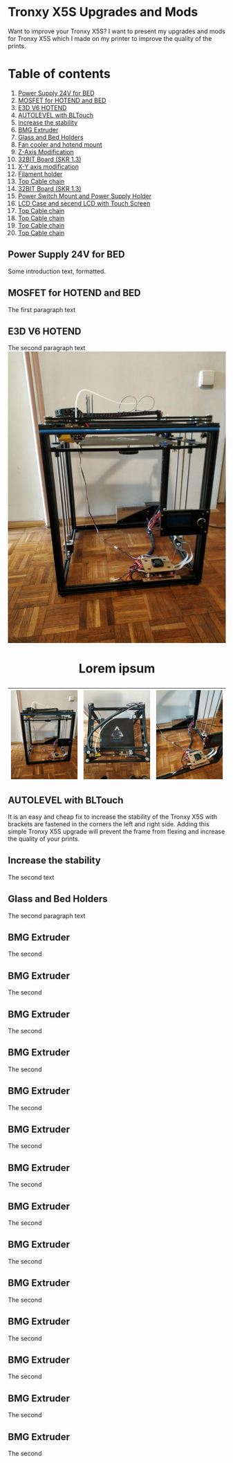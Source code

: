 # Tronxy X5S Upgrades and Mods

Want to improve your Tronxy X5S? I want to present my upgrades and mods for Tronxy X5S which 
I made on my printer to improve the quality of the prints.

# Table of contents
1. [Power Supply 24V for BED](#head1)
2. [MOSFET for HOTEND and BED](#head2)
3. [E3D V6 HOTEND](#head3)
4. [AUTOLEVEL with BLTouch](#head4)
5. [Increase the stability](#head5)
6. [BMG Extruder](#head6)
7. [Glass and Bed Holders](#head7)
8. [Fan cooler and hotend mount](#head8)
9. [Z-Axis Modification](#head9)
10. [32BIT Board (SKR 1.3)](#head10)
11. [X-Y axis modification](#head11)
12. [Filament holder](#head12)
13. [Top Cable chain](#head13)
14. [32BIT Board (SKR 1.3)](#head14)
15. [Power Switch Mount and Power Supply Holder](#head15)
16. [LCD Case and secend LCD with Touch Screen](#head16)
17. [Top Cable chain](#head17)
18. [Top Cable chain](#head18)
19. [Top Cable chain](#head19)
20. [Top Cable chain](#head20)


## Power Supply 24V for BED <a name="head1"></a>
Some introduction text, formatted.

## MOSFET for HOTEND and BED <a name="head2"></a>
The first paragraph text

## E3D V6 HOTEND <a name="head3"></a>
The second paragraph text <br>
<img src="https://github.com/matusiakp/Test/blob/master/Photo/ORIGIN_1.jpg" alt="New"> <br>


# <p align="center">Lorem ipsum </p>
<img src="https://github.com/matusiakp/Test/blob/master/Photo/ORIGIN_1.jpg" width="270" alt="New"> | <img src="https://github.com/matusiakp/Test/blob/master/Photo/ORIGIN_2.jpg" width="270" alt="New"> |<img src="https://github.com/matusiakp/Test/blob/master/Photo/ORIGIN_3.jpg" width="270" alt="New"> 
--- | --- | ---


## AUTOLEVEL with BLTouch <a name="head4"></a>
It is an easy and cheap fix to increase the stability of the Tronxy X5S with brackets are fastened in the corners the left and right side. 
Adding this simple Tronxy X5S upgrade will prevent the frame from flexing and increase the quality of your prints.

## Increase the stability <a name="head5"></a>
The second text

## Glass and Bed Holders <a name="head6"></a>
The second paragraph text

## BMG Extruder <a name="head7"></a>
The second 

## BMG Extruder <a name="head8"></a>
The second 

## BMG Extruder <a name="head9"></a>
The second 

## BMG Extruder <a name="head10"></a>
The second 

## BMG Extruder <a name="head11"></a>
The second 


## BMG Extruder <a name="head12"></a>
The second 


## BMG Extruder <a name="head13"></a>
The second 


## BMG Extruder <a name="head14"></a>
The second 


## BMG Extruder <a name="head15"></a>
The second 


## BMG Extruder <a name="head16"></a>
The second 


## BMG Extruder <a name="head17"></a>
The second 


## BMG Extruder <a name="head18"></a>
The second 

## BMG Extruder <a name="head19"></a>
The second 

## BMG Extruder <a name="head20"></a>
The second 

